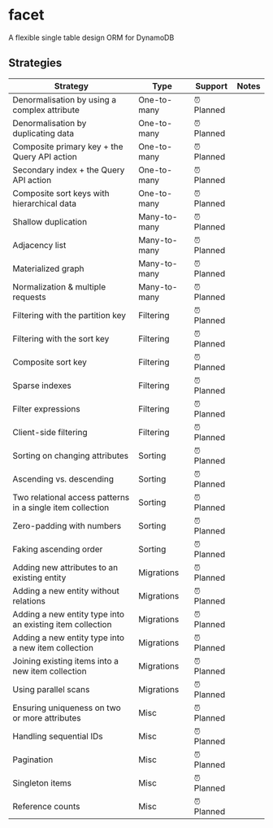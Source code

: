# facet

A flexible single table design ORM for DynamoDB

## Strategies

| Strategy                                                   | Type         | Support    | Notes |
| ---------------------------------------------------------- | ------------ | ---------- | ----- |
| Denormalisation by using a complex attribute               | One-to-many  | ⏰ Planned |       |
| Denormalisation by duplicating data                        | One-to-many  | ⏰ Planned |       |
| Composite primary key + the Query API action               | One-to-many  | ⏰ Planned |       |
| Secondary index + the Query API action                     | One-to-many  | ⏰ Planned |       |
| Composite sort keys with hierarchical data                 | One-to-many  | ⏰ Planned |       |
| Shallow duplication                                        | Many-to-many | ⏰ Planned |       |
| Adjacency list                                             | Many-to-many | ⏰ Planned |       |
| Materialized graph                                         | Many-to-many | ⏰ Planned |       |
| Normalization & multiple requests                          | Many-to-many | ⏰ Planned |       |
| Filtering with the partition key                           | Filtering    | ⏰ Planned |       |
| Filtering with the sort key                                | Filtering    | ⏰ Planned |       |
| Composite sort key                                         | Filtering    | ⏰ Planned |       |
| Sparse indexes                                             | Filtering    | ⏰ Planned |       |
| Filter expressions                                         | Filtering    | ⏰ Planned |       |
| Client-side filtering                                      | Filtering    | ⏰ Planned |       |
| Sorting on changing attributes                             | Sorting      | ⏰ Planned |       |
| Ascending vs. descending                                   | Sorting      | ⏰ Planned |       |
| Two relational access patterns in a single item collection | Sorting      | ⏰ Planned |       |
| Zero-padding with numbers                                  | Sorting      | ⏰ Planned |       |
| Faking ascending order                                     | Sorting      | ⏰ Planned |       |
| Adding new attributes to an existing entity                | Migrations   | ⏰ Planned |       |
| Adding a new entity without relations                      | Migrations   | ⏰ Planned |       |
| Adding a new entity type into an existing item collection  | Migrations   | ⏰ Planned |       |
| Adding a new entity type into a new item collection        | Migrations   | ⏰ Planned |       |
| Joining existing items into a new item collection          | Migrations   | ⏰ Planned |       |
| Using parallel scans                                       | Migrations   | ⏰ Planned |       |
| Ensuring uniqueness on two or more attributes              | Misc         | ⏰ Planned |       |
| Handling sequential IDs                                    | Misc         | ⏰ Planned |       |
| Pagination                                                 | Misc         | ⏰ Planned |       |
| Singleton items                                            | Misc         | ⏰ Planned |       |
| Reference counts                                           | Misc         | ⏰ Planned |       |
